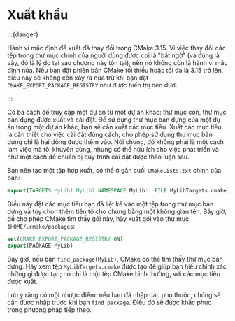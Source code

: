 # Xuất khẩu

:::{danger}

Hành vi mặc định để xuất đã thay đổi trong CMake 3.15. Vì việc thay đổi các tệp trong thư mục chính của người dùng được coi là "bất ngờ" (và đúng là vậy, đó là lý do tại sao chương này tồn tại), nên nó không còn là hành vi mặc định nữa. Nếu bạn đặt phiên bản CMake tối thiểu hoặc tối đa là 3.15 trở lên, điều này sẽ không còn xảy ra nữa trừ khi bạn đặt `CMAKE_EXPORT_PACKAGE_REGISTRY` như được hiển thị bên dưới.

:::

Có ba cách để truy cập một dự án từ một dự án khác: thư mục con, thư mục bản dựng được xuất và cài đặt. Để sử dụng thư mục bản dựng của một dự án trong một dự án khác, bạn sẽ cần xuất các mục tiêu. Xuất các mục tiêu là cần thiết cho việc cài đặt đúng cách; cho phép sử dụng thư mục bản dựng chỉ là hai dòng được thêm vào. Nói chung, đó không phải là một cách làm việc mà tôi khuyên dùng, nhưng có thể hữu ích cho việc phát triển và như một cách để chuẩn bị quy trình cài đặt được thảo luận sau.

Bạn nên tạo một tập hợp xuất, có thể ở gần cuối `CMakeLists.txt` chính của bạn:

```cmake
export(TARGETS MyLib1 MyLib2 NAMESPACE MyLib:: FILE MyLibTargets.cmake)
```

Điều này đặt các mục tiêu bạn đã liệt kê vào một tệp trong thư mục bản dựng và tùy chọn thêm tiền tố cho chúng bằng một không gian tên. Bây giờ, để cho phép CMake tìm thấy gói này, hãy xuất gói vào thư mục `$HOME/.cmake/packages`:

```cmake
set(CMAKE_EXPORT_PACKAGE_REGISTRY ON)
export(PACKAGE MyLib)
```

Bây giờ, nếu bạn `find_package(MyLib)`, CMake có thể tìm thấy thư mục bản dựng. Hãy xem tệp `MyLibTargets.cmake` được tạo để giúp bạn hiểu chính xác những gì được tạo; nó chỉ là một tệp CMake bình thường, với các mục tiêu được xuất.

Lưu ý rằng có một nhược điểm: nếu bạn đã nhập các phụ thuộc, chúng sẽ cần được nhập trước khi bạn `find_package`. Điều đó sẽ được khắc phục trong phương pháp tiếp theo.